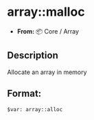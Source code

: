 # array::malloc
- **From:** 📦 Core / Array

## Description
Allocate an array in memory
## Format:
```
$var: array::alloc
```
      